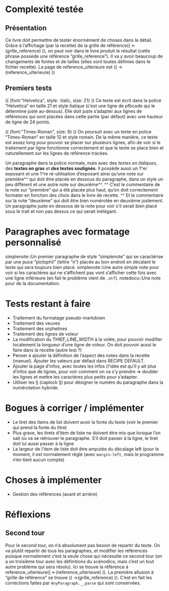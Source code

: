 # Complexité testée

## Présentation
Ce livre doit permettre de tester énormément de choses dans le détail. Grâce à l’affichage (par la recette) de la grille de référence(( <-(grille_reference) )), on peut voir dans le livre produit le résultat (cette phrase possède une référence “grille_reference”). Il va y avoir beaucoup de changements de fontes et de tailles (elles sont toutes définies dans le fichier recette). La page de reference_ulterieure est (( ->(reference_ulterieure) ))

## Premiers tests
(( {font:"Helvetica", style: :italic, size: 21} ))
Ce texte est écrit dans la police “Helvetica” en taille 21 et style italique (c’est une ligne de pfbcode qui le détermine juste au-dessus). Elle doit juste s’adapter aux lignes de références qui sont placées dans cette partie (par défaut) avec une hauteur de ligne de 24 points.

(( {font:"Times-Roman", size: 8} ))
On poursuit avec un texte en police “Times-Roman” en taille 12 et style romain. De la même manière, ce texte est assez long pour pouvoir se placer sur plusieurs lignes, afin de voir si le traitement par ligne fonctionne correctement et que le texte se place bien et naturellement sur les lignes de référence tracées.

Un paragraphe dans la police normale, mais avec des *textes en italiques*, des **textes en gras** et __des textes soulignés__. Il possède aussi un 1^er exposant et une 1^re ré-utilisation d’exposant ainsi qu’une note sur première^^ qui doit être placée en dessous du paragraphe, dans un style un peu différent et une autre note sur deuxième^^.
^^ C’est le commentaire de la note sur “première” qui a été placée plus haut, qu’on doit correctement formater en fonction des choix dans le livre de recette.
^^ Et le commentaire sur la note “deuxième” qui doit être bien numérotée en deuxième justement.
Un paragraphe juste en dessous de la note pour voir s’il serait bien placé sous le trait et non pas dessus ce qui serait inélégant.

# Paragraphes avec formatage personnalisé
simplenote::Un premier paragraphe de style “simplenote” qui se caractérise par une puce “pictophil” (lettre “n”) placée au bon endroit en décalant le texte qui sera toujours bien placé.
simplenote::Une autre simple note pour voir si les caractères qui ne s’affichent pas vont s’afficher cette fois avec une ligne inférieure (en fait le problème vient de `.otf`).
notedocu::Une note pour de la documentation.

# Tests restant à faire

* Traitement du formatage pseudo-markdown
* Traitement des veuves
* Traitement des orphelines
* Traitement des lignes de voleur
* La modification du THIEF_LINE_WIDTH à la volée, pour pouvoir modifier localement la longueur d’une ligne de voleur. On doit pouvoir aussi le faire dans la recette (autre test ?)
* Penser à ajouter la définition de l’aspect des notes dans la recette (manuel). Ajouter les valeurs par défaut dans RECIPE DEFAULT.
* Ajouter la page d’infos, avec toutes les infos (l’idée est qu’il y ait plus d’infos que de lignes, pour voir comment on va s’y prendre => doubler les lignes et mettre les caractères plus petits pour s’adapter.
* Utiliser les § (caplock §) pour désigner le numéro du paragraphe dans la numérotation hybride.

# Bogues à corriger / implémenter

* Le tiret des items de list doivent avoir la fonte du texte (voir le premier qui prend la fonte du titre)
* Plus grave, les tirets d’item de liste ne doivent être mis que lorsque l’on sait où va se retrouver le paragraphe. S’il doit passer à la ligne, le tiret doit lui aussi passer à la ligne
* La largeur de l’item de liste doit être amputée du décalage left (pour le moment, il est normalement réglé (avec `margin-left`, mais le programme n’en tient aucun compte)

# Choses à implémenter
* Gestion des références (avant et arrière)

# Réflexions

## Second tour
Pour le second tour, on n’a absolument pas besoin de repartir du texte. On va plutôt repartir de tous les paragraphes, et modifier les références puisque normalement c’est la seule chose qui nécessite ce second tour (on a un troisième tour avec les définitions du scénodico, mais c’est un tout autre problème qui sera résolu).
Ici se trouve la référence à reference_ulterieure(( <-(reference_ulterieure) )). La première allusion à “grille de référence” se trouve (( ->(grille_reference) )).
C’est en fait les corrections faites par `AnyParagraph.__parse` qui sont conservées.
